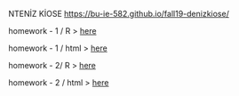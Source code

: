 NTENİZ KİOSE
https://bu-ie-582.github.io/fall19-denizkiose/

homework - 1 / R > [here](homework.ipynb)


homework - 1 / html > [here](HW1Kiose.html)



homework - 2/ R > [here](hw2.ipynb)

homework - 2 / html > [here](hw2.html)

